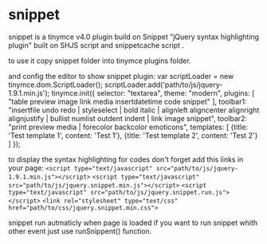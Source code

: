 snippet
=======

snippet is a tinymce v4.0 plugin build on Snippet "jQuery syntax highlighting plugin" built on SHJS script and snippetcache script .

to use it copy snippet folder into tinymce plugins folder.

and config the editor to show snippet plugin:
var scriptLoader = new tinymce.dom.ScriptLoader();
scriptLoader.add('path/to/js/jquery-1.9.1.min.js');
tinymce.init({
  selector: "textarea",
	theme: "modern",
	plugins: [
		"table preview image link media insertdatetime code snippet"
	],
	toolbar1: "insertfile undo redo | styleselect | bold italic | alignleft aligncenter alignright alignjustify | bullist numlist outdent indent | link image snippet",
	toolbar2: "print preview media | forecolor backcolor emoticons",
	templates: [
		{title: 'Test template 1', content: 'Test 1'},
		{title: 'Test template 2', content: 'Test 2'}
	]
});


to display the syntax highlighting for codes don't forget add this links in your page:
`<script type="text/javascript" src="path/to/js/jquery-1.9.1.min.js"></script>`
`<script type="text/javascript" src="path/to/js/jquery.snippet.min.js"></script>`
`<script type="text/javascript" src="path/to/js/jquery.snippet.run.js"></script>`
`<link rel="stylesheet" type="text/css" href="path/to/css/jquery.snippet.min.css">`

snippet run autmaticly when page is loaded if you want to run snippet whith other event just use runSnippent() function.
